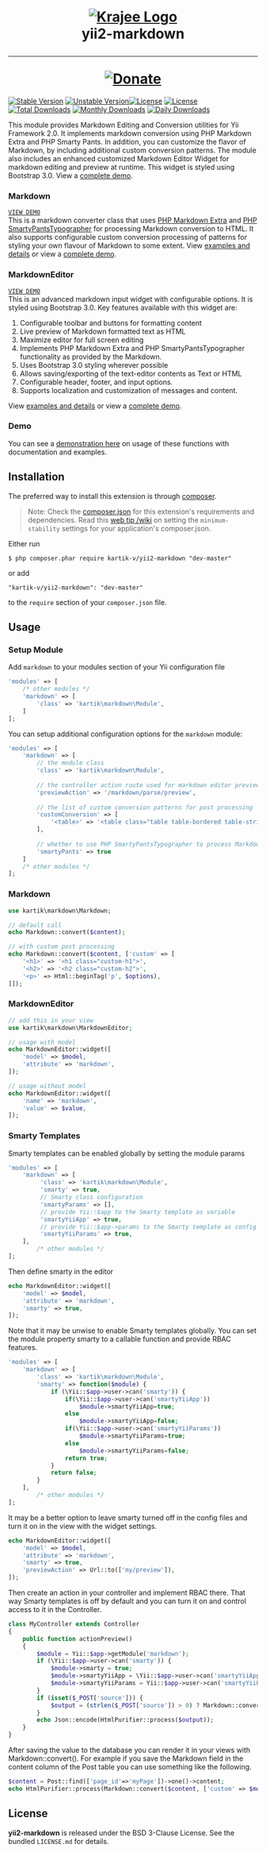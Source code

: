 <h1 align="center">
    <a href="http://demos.krajee.com" title="Krajee Demos" target="_blank">
        <img src="http://kartik-v.github.io/bootstrap-fileinput-samples/samples/krajee-logo-b.png" alt="Krajee Logo"/>
    </a>
    <br>
    yii2-markdown
    <hr>
    <a href="https://www.paypal.com/cgi-bin/webscr?cmd=_s-xclick&hosted_button_id=DTP3NZQ6G2AYU"
       title="Donate via Paypal" target="_blank">
        <img src="http://kartik-v.github.io/bootstrap-fileinput-samples/samples/donate.png" alt="Donate"/>
    </a>
</h1>

[![Stable Version](https://poser.pugx.org/kartik-v/yii2-markdown/v/stable)](https://packagist.org/packages/kartik-v/yii2-markdown)
[![Unstable Version](https://poser.pugx.org/kartik-v/yii2-markdown/v/unstable)](https://packagist.org/packages/kartik-v/yii2-markdown)[![License](https://poser.pugx.org/kartik-v/yii2-markdown/license)](https://packagist.org/packages/kartik-v/yii2-markdown)
[![License](https://poser.pugx.org/kartik-v/yii2-markdown/license)](https://packagist.org/packages/kartik-v/yii2-markdown)
[![Total Downloads](https://poser.pugx.org/kartik-v/yii2-markdown/downloads)](https://packagist.org/packages/kartik-v/yii2-markdown)
[![Monthly Downloads](https://poser.pugx.org/kartik-v/yii2-markdown/d/monthly)](https://packagist.org/packages/kartik-v/yii2-markdown)
[![Daily Downloads](https://poser.pugx.org/kartik-v/yii2-markdown/d/daily)](https://packagist.org/packages/kartik-v/yii2-markdown)

This module provides Markdown Editing and Conversion utilities for Yii Framework 2.0. It implements markdown conversion using PHP Markdown Extra and PHP Smarty Pants. In addition, you can customize the flavor of Markdown, by including additional custom conversion patterns. The module also includes an enhanced customized Markdown Editor Widget for markdown editing and preview at runtime. This widget is styled using Bootstrap 3.0. View a [complete demo](http://demos.krajee.com/markdown-demo).

### Markdown
[```VIEW DEMO```](http://demos.krajee.com/markdown-details/markdown-converter)  
This is a markdown converter class that uses [PHP Markdown Extra](http://michelf.ca/projects/php-markdown/extra/) and [PHP SmartyPantsTypographer](http://michelf.ca/projects/php-smartypants/typographer/) for processing Markdown conversion to HTML. It also supports configurable custom conversion processing of patterns for styling your own flavour of Markdown to some extent.
View [examples and details](http://demos.krajee.com/markdown-details/markdown-converter) or view a [complete demo](http://demos.krajee.com/markdown-demo).

### MarkdownEditor
[```VIEW DEMO```](http://demos.krajee.com/markdown-details/markdown-editor)  
This is an advanced markdown input widget with configurable options. It is styled using Bootstrap 3.0. Key features available with this widget are:

1. Configurable toolbar and buttons for formatting content
2. Live preview of Markdown formatted text as HTML
3. Maximize editor for full screen editing
4. Implements PHP Markdown Extra and PHP SmartyPantsTypographer functionality as provided by the Markdown.
5. Uses Bootstrap 3.0 styling wherever possible
6. Allows saving/exporting of the text-editor contents as Text or HTML
7. Configurable header, footer, and input options.
8. Supports localization and customization of messages and content.

View [examples and details](http://demos.krajee.com/markdown-details/markdown-editor) or view a [complete demo](http://demos.krajee.com/markdown-demo).

### Demo
You can see a [demonstration here](http://demos.krajee.com/markdown) on usage of these functions with documentation and examples.

## Installation

The preferred way to install this extension is through [composer](http://getcomposer.org/download/).

> Note: Check the [composer.json](https://github.com/kartik-v/yii2-markdown/blob/master/composer.json) for this extension's requirements and dependencies. 
Read this [web tip /wiki](http://webtips.krajee.com/setting-composer-minimum-stability-application/) on setting the `minimum-stability` settings for your application's composer.json.

Either run

```
$ php composer.phar require kartik-v/yii2-markdown "dev-master"
```

or add

```
"kartik-v/yii2-markdown": "dev-master"
```

to the ```require``` section of your `composer.json` file.

## Usage

### Setup Module
Add `markdown` to your modules section of your Yii configuration file
```php
'modules' => [
	/* other modules */
	'markdown' => [
		'class' => 'kartik\markdown\Module',
	]
];
```
You can setup additional configuration options for the `markdown` module:
```php
'modules' => [
	'markdown' => [
		// the module class
		'class' => 'kartik\markdown\Module',
		
		// the controller action route used for markdown editor preview
		'previewAction' => '/markdown/parse/preview',
		
		// the list of custom conversion patterns for post processing
		'customConversion' => [
			'<table>' => '<table class="table table-bordered table-striped">'
		],
		
		// whether to use PHP SmartyPantsTypographer to process Markdown output
		'smartyPants' => true
	]
	/* other modules */
];
```

### Markdown
```php
use kartik\markdown\Markdown;

// default call
echo Markdown::convert($content);

// with custom post processing
echo Markdown::convert($content, ['custom' => [
	'<h1>' => '<h1 class="custom-h1">',
	'<h2>' => '<h2 class="custom-h2">',
	'<p>' => Html::beginTag('p', $options),
]]);
```

### MarkdownEditor
```php
// add this in your view
use kartik\markdown\MarkdownEditor;

// usage with model
echo MarkdownEditor::widget([
	'model' => $model, 
	'attribute' => 'markdown',
]);

// usage without model
echo MarkdownEditor::widget([
	'name' => 'markdown', 
	'value' => $value,
]);
```

### Smarty Templates
Smarty templates can be enabled globally by setting the module params
```php
'modules' => [
	'markdown' => [
	     'class' => 'kartik\markdown\Module',
	     'smarty' => true,
	     // Smarty class configuration
	     'smartyParams' => [],
	     // provide Yii::$app to the Smarty template as variable
	     'smartyYiiApp' => true,
	     // provide Yii::$app->params to the Smarty template as config variables
	     'smartyYiiParams' => true,
	],
        /* other modules */
];
```
Then define smarty in the editor
```php
echo MarkdownEditor::widget([
    'model' => $model, 
    'attribute' => 'markdown',
    'smarty' => true,
]);
```
Note that it may be unwise to enable Smarty templates globally. You can set the module property smarty to a callable function and provide RBAC features.
```php
'modules' => [
	'markdown' => [
		'class' => 'kartik\markdown\Module',
		'smarty' => function($module) {
			if (\Yii::$app->user->can('smarty')) {
			    if(\Yii::$app->user->can('smartyYiiApp'))
			        $module->smartyYiiApp=true;
			    else
			        $module->smartyYiiApp=false;
			    if(\Yii::$app->user->can('smartyYiiParams'))
			        $module->smartyYiiParams=true;
			    else
			        $module->smartyYiiParams=false;
			    return true;
			}
			return false;
		}
	],
        /* other modules */
];
```
It may be a better option to leave smarty turned off in the config files and turn it on in the view with the widget settings.
```php
echo MarkdownEditor::widget([
    'model' => $model, 
    'attribute' => 'markdown',
    'smarty' => true,
    'previewAction' => Url::to(['my/preview']),
]);
```
Then create an action in your controller and implement RBAC there. That way Smarty templates is off by default and you can
turn it on and control access to it in the Controller.
```php
class MyController extends Controller
{
    public function actionPreview()
    {
        $module = Yii::$app->getModule('markdown');
        if (\Yii::$app->user->can('smarty')) {
            $module->smarty = true;
            $module->smartyYiiApp = \Yii::$app->user->can('smartyYiiApp') ? true : false;
            $module->smartyYiiParams = Yii::$app->user->can('smartyYiiParams') ? true : false;
        }
        if (isset($_POST['source'])) {
            $output = (strlen($_POST['source']) > 0) ? Markdown::convert($_POST['source'], ['custom' => $module->customConversion]) : $_POST['nullMsg'];
        }
        echo Json::encode(HtmlPurifier::process($output));
    }
}
```
After saving the value to the database you can render it in your views with Markdown::convert(). For example if you save the Markdown field in the content column of the Post table you can use something like the following.
```php
$content = Post::find(['page_id'=>'myPage'])->one()->content;
echo HtmlPurifier::process(Markdown::convert($content, ['custom' => $module->customConversion]))
```

## License

**yii2-markdown** is released under the BSD 3-Clause License. See the bundled `LICENSE.md` for details.
